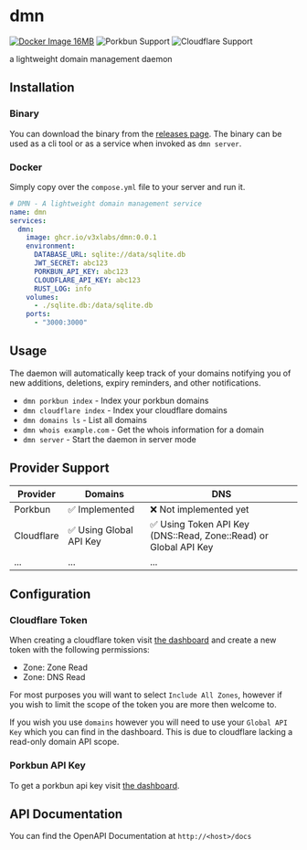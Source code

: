 # dmn

[![Docker Image 16MB](https://img.shields.io/badge/Docker%20Image-%3C16MB-brightgreen)](https://ghcr.io/v3xlabs/dmn) ![Porkbun Support](https://img.shields.io/badge/Porkbun-Supported-EF7878?logo=porkbun) ![Cloudflare Support](https://img.shields.io/badge/Cloudflare-Supported-F38020?logo=cloudflare)

a lightweight domain management daemon

## Installation

### Binary

You can download the binary from the [releases page](https://github.com/v3xlabs/dmn/releases).
The binary can be used as a cli tool or as a service when invoked as `dmn server`.

### Docker

Simply copy over the `compose.yml` file to your server and run it.

```yml
# DMN - A lightweight domain management service
name: dmn
services:
  dmn:
    image: ghcr.io/v3xlabs/dmn:0.0.1
    environment:
      DATABASE_URL: sqlite://data/sqlite.db
      JWT_SECRET: abc123
      PORKBUN_API_KEY: abc123
      CLOUDFLARE_API_KEY: abc123
      RUST_LOG: info
    volumes:
      - ./sqlite.db:/data/sqlite.db
    ports:
      - "3000:3000"
```

## Usage

The daemon will automatically keep track of your domains notifying you of new additions, deletions, expiry reminders, and other notifications.

- `dmn porkbun index` - Index your porkbun domains
- `dmn cloudflare index` - Index your cloudflare domains
- `dmn domains ls` - List all domains
- `dmn whois example.com` - Get the whois information for a domain
- `dmn server` - Start the daemon in server mode

## Provider Support

| Provider   | Domains                 | DNS                                                              |
| ---------- | ----------------------- | ---------------------------------------------------------------- |
| Porkbun    | ✅ Implemented          | ❌ Not implemented yet                                           |
| Cloudflare | ✅ Using Global API Key | ✅ Using Token API Key (DNS::Read, Zone::Read) or Global API Key |
| ...        | ...                     | ...                                                              |

## Configuration

### Cloudflare Token

When creating a cloudflare token visit [the dashboard](https://dash.cloudflare.com/profile/api-tokens) and create a new token with the following permissions:

- Zone: Zone Read
- Zone: DNS Read

For most purposes you will want to select `Include All Zones`, however if you wish to limit the scope of the token you are more then welcome to.

If you wish you use `domains` however you will need to use your `Global API Key` which you can find in the dashboard.
This is due to cloudflare lacking a read-only domain API scope.

### Porkbun API Key

To get a porkbun api key visit [the dashboard](https://porkbun.com/account/api).

## API Documentation

You can find the OpenAPI Documentation at `http://<host>/docs`
